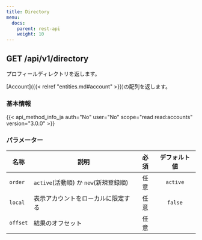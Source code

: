 ```yaml
---
title: Directory
menu:
  docs:
    parent: rest-api
    weight: 10
---
```


## GET /api/v1/directory

プロフィールディレクトリを返します。

[Account]({{< relref "entities.md#account" >}})の配列を返します。

### 基本情報

{{< api_method_info_ja auth="No" user="No" scope="read read:accounts" version="3.0.0" >}}

### パラメーター

|名称|説明|必須|デフォルト値|
|----|-----------|:------:|:-----:|
| `order` | `active`(活動順) か `new`(新規登録順) | 任意 | `active` |
| `local` | 表示アカウントをローカルに限定する | 任意 | `false` |
| `offset` | 結果のオフセット | 任意 ||